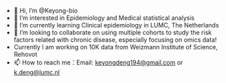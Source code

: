 - 👋 Hi, I’m @Keyong-bio
- 👀 I’m interested in Epidemiology and Medical statistical analysis
- 🌱 I’m currently learning Clinical epidemiology in LUMC, The Netherlands
- 💞️ I’m looking to collaborate on using multiple cohorts to study the risk factors related with chronic disease, especially focusing on omics data!
-  Currently I am working on 10K data from Weizmann Institute of Science, Rehovot
- 📫 How to reach me：Email: keyongdeng194@gmail.com or k.deng@lumc.nl

<!---
Keyong-bio/Keyong-bio is a ✨ special ✨ repository because its `README.md` (this file) appears on your GitHub profile.
You can click the Preview link to take a look at your changes.
--->
